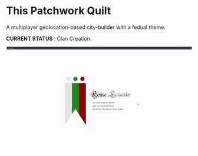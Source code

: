 # This Patchwork Quilt

A multiplayer geolocation-based city-builder with a fedual theme.

**CURRENT STATUS** : Clan Creation.


![Version #2 of Banner-Creation](https://raw.githubusercontent.com/pookage/this-patchwork-quilt/master/screenshots/banner-demo-v2.gif)
